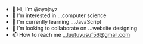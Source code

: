 - 👋 Hi, I’m @ayojayz
- 👀 I’m interested in ...computer science
- 🌱 I’m currently learning ...JavaScript
- 💞️ I’m looking to collaborate on ...website designing
- 📫 How to reach me ...luutuyusuf56@gmail.com

<!---
ayojayz/ayojayz is a ✨ special ✨ repository because its `README.md` (this file) appears on your GitHub profile.
You can click the Preview link to take a look at your changes.
--->
